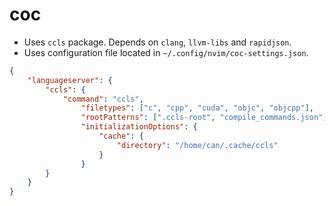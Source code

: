 # coc

- Uses `ccls` package. Depends on `clang`, `llvm-libs` and `rapidjson`.
- Uses configuration file located in `~/.config/nvim/coc-settings.json`.
```json
{
    "languageserver": {
        "ccls": {
            "command": "ccls",
                "filetypes": ["c", "cpp", "cuda", "objc", "objcpp"],
                "rootPatterns": [".ccls-root", "compile_commands.json"],
                "initializationOptions": {
                    "cache": {
                        "directory": "/home/can/.cache/ccls"
                    }
                }
        }
    }
}
```
